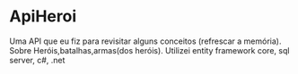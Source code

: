 # ApiHeroi
Uma API que eu fiz para revisitar alguns conceitos (refrescar a memória). Sobre Heróis,batalhas,armas(dos heróis). Utilizei entity framework core, sql server, c#, .net
